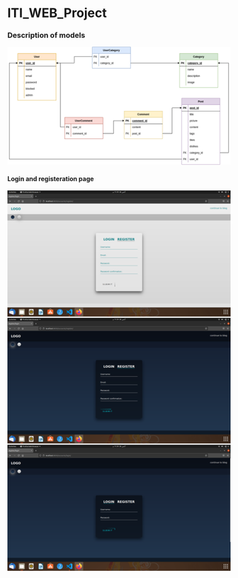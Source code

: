 # ITI_WEB_Project

### Description of models 

<img src="models.png" alt="Models" title="Models">

#### Login and registeration page
<img src="p1.png" alt="" >
<img src="p2.png" alt="" >
<img src="p3.png" alt="" >
